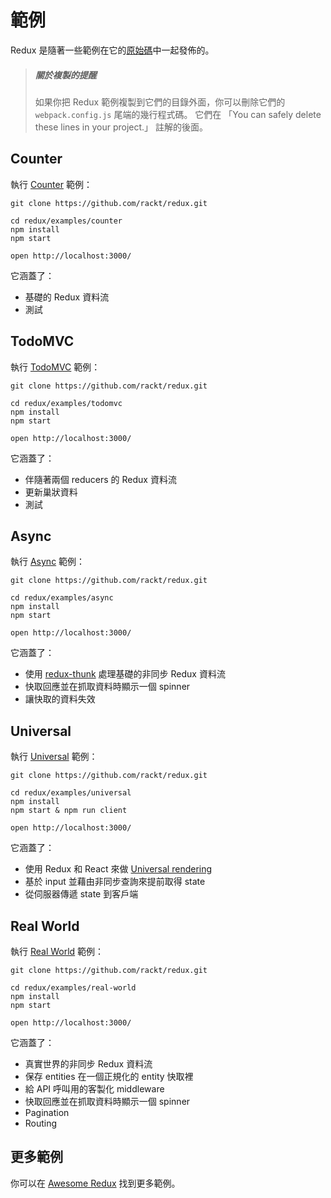 # 範例

Redux 是隨著一些範例在它的[原始碼](https://github.com/rackt/redux/tree/master/examples)中一起發佈的。
>##### 關於複製的提醒
>如果你把 Redux 範例複製到它們的目錄外面，你可以刪除它們的 `webpack.config.js` 尾端的幾行程式碼。 它們在 「You can safely delete these lines in your project.」 註解的後面。

## Counter

執行 [Counter](https://github.com/rackt/redux/tree/master/examples/counter) 範例：

```
git clone https://github.com/rackt/redux.git

cd redux/examples/counter
npm install
npm start

open http://localhost:3000/
```

它涵蓋了：

* 基礎的 Redux 資料流
* 測試

## TodoMVC

執行 [TodoMVC](https://github.com/rackt/redux/tree/master/examples/todomvc) 範例：

```
git clone https://github.com/rackt/redux.git

cd redux/examples/todomvc
npm install
npm start

open http://localhost:3000/
```

它涵蓋了：

* 伴隨著兩個 reducers 的 Redux 資料流
* 更新巢狀資料
* 測試

## Async

執行 [Async](https://github.com/rackt/redux/tree/master/examples/async) 範例：

```
git clone https://github.com/rackt/redux.git

cd redux/examples/async
npm install
npm start

open http://localhost:3000/
```

它涵蓋了：

* 使用 [redux-thunk](https://github.com/gaearon/redux-thunk) 處理基礎的非同步 Redux 資料流
* 快取回應並在抓取資料時顯示一個 spinner
* 讓快取的資料失效

## Universal

執行 [Universal](https://github.com/rackt/redux/tree/master/examples/universal) 範例：

```
git clone https://github.com/rackt/redux.git

cd redux/examples/universal
npm install
npm start & npm run client

open http://localhost:3000/
```

它涵蓋了：

* 使用 Redux 和 React 來做 [Universal rendering](/docs/recipes/ServerRendering.md)
* 基於 input 並藉由非同步查詢來提前取得 state
* 從伺服器傳遞 state 到客戶端

## Real World

執行 [Real World](https://github.com/rackt/redux/tree/master/examples/real-world) 範例：

```
git clone https://github.com/rackt/redux.git

cd redux/examples/real-world
npm install
npm start

open http://localhost:3000/
```

它涵蓋了：

* 真實世界的非同步 Redux 資料流
* 保存 entities 在一個正規化的 entity 快取裡
* 給 API 呼叫用的客製化 middleware
* 快取回應並在抓取資料時顯示一個 spinner
* Pagination
* Routing

## 更多範例

你可以在  [Awesome Redux](https://github.com/xgrommx/awesome-redux) 找到更多範例。
